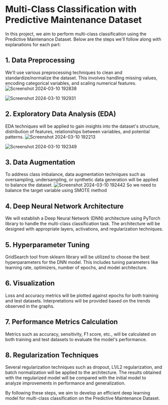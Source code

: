 # Multi-Class Classification with Predictive Maintenance Dataset

In this project, we aim to perform multi-class classification using the Predictive Maintenance Dataset. Below are the steps we'll follow along with explanations for each part:

## 1. Data Preprocessing

We'll use various preprocessing techniques to clean and standardize/normalize the dataset. This involves handling missing values, encoding categorical variables, and scaling numerical features.
![Screenshot 2024-03-10 192838](https://github.com/Sarah9515/Multi-Class-Cassification/assets/72395246/1a8b8aec-2dde-4ff8-a477-47fd324ad208)

![Screenshot 2024-03-10 192931](https://github.com/Sarah9515/Multi-Class-Cassification/assets/72395246/e24ce45d-4304-4498-a48c-b5276db0089a)


## 2. Exploratory Data Analysis (EDA)

EDA techniques will be applied to gain insights into the dataset's structure, distribution of features, relationships between variables, and potential patterns.
![Screenshot 2024-03-10 192213](https://github.com/Sarah9515/Multi-Class-Cassification/assets/72395246/9505a37e-7d12-42d2-82eb-7cbe32b6beb2)

![Screenshot 2024-03-10 192349](https://github.com/Sarah9515/Multi-Class-Cassification/assets/72395246/33d377b3-5b28-408d-9a60-006b01a77928)

## 3. Data Augmentation

To address class imbalance, data augmentation techniques such as oversampling, undersampling, or synthetic data generation will be applied to balance the dataset.
![Screenshot 2024-03-10 192442](https://github.com/Sarah9515/Multi-Class-Cassification/assets/72395246/8e42d9e7-8e8d-4259-bc16-0b5fef7b99fc)
So we need to balance the target variable using SMOTE method

## 4. Deep Neural Network Architecture

We will establish a Deep Neural Network (DNN) architecture using PyTorch library to handle the multi-class classification task. The architecture will be designed with appropriate layers, activations, and regularization techniques.

## 5. Hyperparameter Tuning

GridSearch tool from sklearn library will be utilized to choose the best hyperparameters for the DNN model. This includes tuning parameters like learning rate, optimizers, number of epochs, and model architecture.

## 6. Visualization

Loss and accuracy metrics will be plotted against epochs for both training and test datasets. Interpretations will be provided based on the trends observed in the graphs.

## 7. Performance Metrics Calculation

Metrics such as accuracy, sensitivity, F1 score, etc., will be calculated on both training and test datasets to evaluate the model's performance.

## 8. Regularization Techniques

Several regularization techniques such as dropout, L1/L2 regularization, and batch normalization will be applied to the architecture. The results obtained with the regularized model will be compared with the initial model to analyze improvements in performance and generalization.

By following these steps, we aim to develop an efficient deep learning model for multi-class classification on the Predictive Maintenance Dataset.
